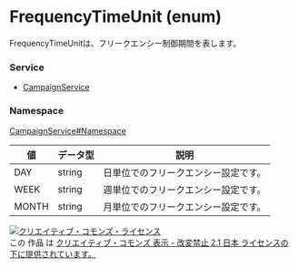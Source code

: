 # FrequencyTimeUnit (enum)
FrequencyTimeUnitは、フリークエンシー制御期間を表します。
### Service
+ [CampaignService](../../services/CampaignService.md)

### Namespace
[CampaignService#Namespace](../../services/CampaignService.md#namespace)

| 値 | データ型 | 説明 | 
|---|---|---|
| DAY| string| 日単位でのフリークエンシー設定です。 |
| WEEK| string| 週単位でのフリークエンシー設定です。 |
| MONTH| string| 月単位でのフリークエンシー設定です。 |

<a rel="license" href="http://creativecommons.org/licenses/by-nd/2.1/jp/"><img alt="クリエイティブ・コモンズ・ライセンス" style="border-width:0" src="https://i.creativecommons.org/l/by-nd/2.1/jp/88x31.png" /></a><br />この 作品 は <a rel="license" href="http://creativecommons.org/licenses/by-nd/2.1/jp/">クリエイティブ・コモンズ 表示 - 改変禁止 2.1 日本 ライセンスの下に提供されています。</a>
